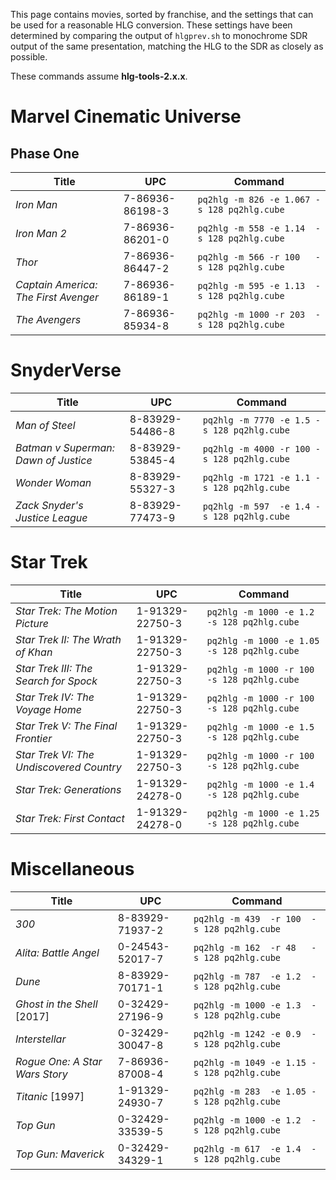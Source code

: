 This page contains movies, sorted by franchise, and the settings that can be used for a reasonable HLG conversion. These settings have been determined by comparing the output of `hlgprev.sh` to monochrome SDR output of the same presentation, matching the HLG to the SDR as closely as possible.

These commands assume **hlg-tools-2.x.x**.

# Marvel Cinematic Universe

## Phase One

| Title                                | UPC             | Command                                     |
|--------------------------------------|-----------------|---------------------------------------------|
| _Iron Man_                           | 7-86936-86198-3 | `pq2hlg -m 826 -e 1.067 -s 128 pq2hlg.cube` |
| _Iron Man 2_                         | 7-86936-86201-0 | `pq2hlg -m 558 -e 1.14  -s 128 pq2hlg.cube` |
| _Thor_                               | 7-86936-86447-2 | `pq2hlg -m 566 -r 100   -s 128 pq2hlg.cube` |
| _Captain America: The First Avenger_ | 7-86936-86189-1 | `pq2hlg -m 595 -e 1.13  -s 128 pq2hlg.cube` |
| _The Avengers_                       | 7-86936-85934-8 | `pq2hlg -m 1000 -r 203  -s 128 pq2hlg.cube` |

# SnyderVerse

| Title                                | UPC             | Command                                    |
|--------------------------------------|-----------------|--------------------------------------------|
| _Man of Steel_                       | 8-83929-54486-8 | `pq2hlg -m 7770 -e 1.5 -s 128 pq2hlg.cube` |
| _Batman v Superman: Dawn of Justice_ | 8-83929-53845-4 | `pq2hlg -m 4000 -r 100 -s 128 pq2hlg.cube` |
| _Wonder Woman_                       | 8-83929-55327-3 | `pq2hlg -m 1721 -e 1.1 -s 128 pq2hlg.cube` |
| _Zack Snyder's Justice League_       | 8-83929-77473-9 | `pq2hlg -m 597  -e 1.4 -s 128 pq2hlg.cube` |

# Star Trek

| Title                                    | UPC             | Command                                     |
|------------------------------------------|-----------------|---------------------------------------------|
| _Star Trek: The Motion Picture_          | 1-91329-22750-3 | `pq2hlg -m 1000 -e 1.2  -s 128 pq2hlg.cube` |
| _Star Trek II: The Wrath of Khan_        | 1-91329-22750-3 | `pq2hlg -m 1000 -e 1.05 -s 128 pq2hlg.cube` |
| _Star Trek III: The Search for Spock_    | 1-91329-22750-3 | `pq2hlg -m 1000 -r 100  -s 128 pq2hlg.cube` |
| _Star Trek IV: The Voyage Home_          | 1-91329-22750-3 | `pq2hlg -m 1000 -r 100  -s 128 pq2hlg.cube` |
| _Star Trek V: The Final Frontier_        | 1-91329-22750-3 | `pq2hlg -m 1000 -e 1.5  -s 128 pq2hlg.cube` |
| _Star Trek VI: The Undiscovered Country_ | 1-91329-22750-3 | `pq2hlg -m 1000 -r 100  -s 128 pq2hlg.cube` |
| _Star Trek: Generations_                 | 1-91329-24278-0 | `pq2hlg -m 1000 -e 1.4  -s 128 pq2hlg.cube` |
| _Star Trek: First Contact_               | 1-91329-24278-0 | `pq2hlg -m 1000 -e 1.25 -s 128 pq2hlg.cube` |

# Miscellaneous

| Title                          | UPC             | Command                                     |
|--------------------------------|-----------------|---------------------------------------------|
| _300_                          | 8-83929-71937-2 | `pq2hlg -m 439  -r 100  -s 128 pq2hlg.cube` |
| _Alita: Battle Angel_          | 0-24543-52017-7 | `pq2hlg -m 162  -r 48   -s 128 pq2hlg.cube` |
| _Dune_                         | 8-83929-70171-1 | `pq2hlg -m 787  -e 1.2  -s 128 pq2hlg.cube` |
| _Ghost in the Shell_ [2017]    | 0-32429-27196-9 | `pq2hlg -m 1000 -e 1.3  -s 128 pq2hlg.cube` |
| _Interstellar_                 | 0-32429-30047-8 | `pq2hlg -m 1242 -e 0.9  -s 128 pq2hlg.cube` |
| _Rogue One: A Star Wars Story_ | 7-86936-87008-4 | `pq2hlg -m 1049 -e 1.15 -s 128 pq2hlg.cube` |
| _Titanic_ [1997]               | 1-91329-24930-7 | `pq2hlg -m 283  -e 1.05 -s 128 pq2hlg.cube` |
| _Top Gun_                      | 0-32429-33539-5 | `pq2hlg -m 1000 -e 1.2  -s 128 pq2hlg.cube` |
| _Top Gun: Maverick_            | 0-32429-34329-1 | `pq2hlg -m 617  -e 1.4  -s 128 pq2hlg.cube` |